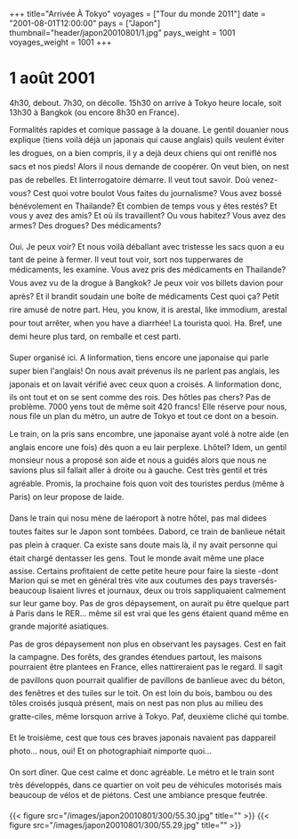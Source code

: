 +++
title="Arrivée À Tokyo"
voyages = ["Tour du monde 2011"]
date = "2001-08-01T12:00:00"
pays = ["Japon"]
thumbnail="header/japon20010801/1.jpg"
pays_weight = 1001
voyages_weight = 1001
+++
# 1 août 2001

4h30, debout. 7h30, on décolle. 15h30 on arrive à Tokyo heure locale, soit 
13h30 à Bangkok (ou encore 8h30 en France). 

Formalités rapides et comique passage à la douane. Le gentil douanier nous 
explique (tiens voilà déjà un japonais qui cause anglais) quils veulent éviter 
les drogues, on a bien compris, il y a dejà deux chiens qui ont reniflé nos 
sacs et nos pieds! Alors il nous demande de coopérer. On veut bien, on nest 
pas de rebelles. Et linterrogatoire démarre. Il veut tout savoir. Doù venez-vous? 
Cest quoi votre boulot Vous faites du journalisme? Vous avez bossé bénévolement 
en Thailande? Et combien de temps vous y êtes restés? Et vous y avez des amis? 
Et où ils travaillent? Ou vous habitez? Vous avez des armes? Des drogues? Des 
médicaments? 

Oui. Je peux voir? Et nous voilà déballant avec tristesse les sacs quon 
a eu tant de peine à fermer. Il veut tout voir, sort nos tupperwares de médicaments, 
les examine. Vous avez pris des médicaments en Thailande? Vous avez vu de la 
drogue à Bangkok? Je peux voir vos billets davion pour après? Et il brandit 
soudain une boîte de médicaments Cest quoi ça? Petit rire amusé de notre 
part. Heu, you know, it is arestal, like immodium, arestal pour tout arrêter, 
when you have a diarrhée! La tourista quoi. Ha. Bref, une demi heure plus 
tard, on remballe et cest parti.

Super organisé ici. A linformation, tiens encore une japonaise qui parle super 
bien l'anglais! On nous avait prévenus ils ne parlent pas anglais, les japonais 
et on lavait vérifié avec ceux quon a croisés. A linformation donc, ils ont 
tout et on se sent comme des rois. Des hôtles pas chers? Pas de problème. 7000 
yens tout de même soit 420 francs! Elle réserve pour nous, nous file un plan 
du métro, un autre de Tokyo et tout ce dont on a besoin.

Le train, on la pris sans encombre, une japonaise ayant volé à notre aide 
(en anglais encore une fois) dès quon a eu lair perplexe. Lhôtel? Idem, un 
gentil monsieur nous a proposé son aide et nous a guidés alors que nous ne savions 
plus sil fallait aller à droite ou à gauche. Cest très gentil et très agréable. 
Promis, la prochaine fois quon voit des touristes perdus (même à Paris) on 
leur propose de laide.

Dans le train qui nosu mène de laéroport à notre hôtel, pas mal didees toutes 
faites sur le Japon sont tombées. Dabord, ce train de banlieue nétait pas 
plein à craquer. Ca existe sans doute mais là, il ny avait personne qui était 
chargé dentasser les gens. Tout le monde avait même une place assise. Certains 
profitaient de cette petite heure pour faire la sieste -dont Marion qui se met 
en général très vite aux coutumes des pays traversés- beaucoup lisaient livres 
et journaux, deux ou trois sappliquaient calmement sur leur game boy. Pas de 
gros dépaysement, on aurait pu être quelque part à Paris dans le RER... même 
sil est vrai que les gens étaient quand même en grande majorité asiatiques.

Pas de gros dépaysement non plus en observant les paysages. Cest en fait la 
campagne. Des forêts, des grandes étendues partout, les maisons pourraient être 
plantees en France, elles nattireraient pas le regard. Il sagit de pavillons 
quon pourrait qualifier de pavillons de banlieue avec du béton, des fenêtres 
et des tuiles sur le toit. On est loin du bois, bambou ou des tôles croisés 
jusquà présent, mais on nest pas non plus au milieu des gratte-ciles, même 
lorsquon arrive à Tokyo. Paf, deuxième cliché qui tombe. 

Et le troisième, cest que tous ces braves japonais navaient pas dappareil 
photo... nous, oui! Et on photographiait nimporte quoi...

On sort dîner. Que cest calme et donc agréable. Le métro et le train sont 
très développés, dans ce quartier on voit peu de véhicules motorisés mais beaucoup 
de vélos et de piétons. Cest une ambiance presque feutrée.


<div id="TOTO">{{< figure src="/images/japon20010801/300/55.30.jpg" title="" >}}
{{< figure src="/images/japon20010801/300/55.29.jpg" title="" >}}
</DIV>

